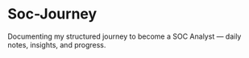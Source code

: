 # Soc-Journey
Documenting my structured journey to become a SOC Analyst — daily notes, insights, and progress.
